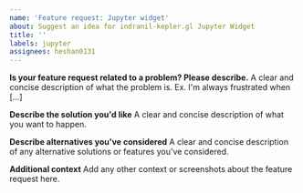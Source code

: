 ```yaml
---
name: 'Feature request: Jupyter widget'
about: Suggest an idea for indranil-kepler.gl Jupyter Widget
title: ''
labels: jupyter
assignees: heshan0131
---
```


**Is your feature request related to a problem? Please describe.**
A clear and concise description of what the problem is. Ex. I'm always frustrated when [...]

**Describe the solution you'd like**
A clear and concise description of what you want to happen.

**Describe alternatives you've considered**
A clear and concise description of any alternative solutions or features you've considered.

**Additional context**
Add any other context or screenshots about the feature request here.
